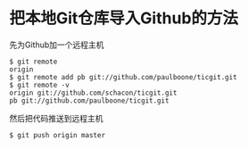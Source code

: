 
# 把本地Git仓库导入Github的方法

先为Github加一个远程主机

    $ git remote
    origin
    $ git remote add pb git://github.com/paulboone/ticgit.git
    $ git remote -v
    origin git://github.com/schacon/ticgit.git
    pb git://github.com/paulboone/ticgit.git

然后把代码推送到远程主机

    $ git push origin master
